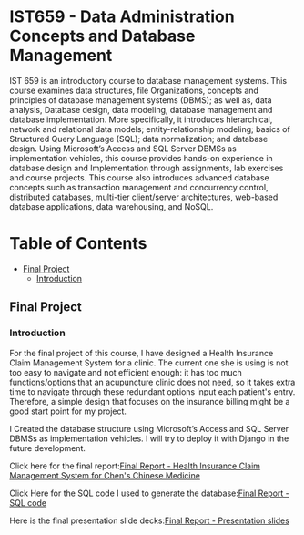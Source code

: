 # IST659 - Data Administration Concepts and Database Management
IST 659 is an introductory course to database management systems. This course examines data structures, file
Organizations, concepts and principles of database management systems (DBMS); as well as, data analysis,
Database design, data modeling, database management and database implementation. More specifically, it
introduces hierarchical, network and relational data models; entity-relationship modeling; basics of Structured
Query Language (SQL); data normalization; and database design. Using Microsoft’s Access and SQL Server
DBMSs as implementation vehicles, this course provides hands-on experience in database design and
Implementation through assignments, lab exercises and course projects. This course also introduces advanced
database concepts such as transaction management and concurrency control, distributed databases, multi-tier
client/server architectures, web-based database applications, data warehousing, and NoSQL.

Table of Contents
=================
  * [Final Project](#final-project)
      * [Introduction](#introduction)


## Final Project
### Introduction
For the final project of this course, I have designed a Health Insurance Claim Management System for a clinic. The current one she is using is not too easy to navigate and not efficient enough: it has too much functions/options that an acupuncture clinic does not need, so it takes extra time to navigate through these redundant options input each patient's entry. Therefore, a simple design that focuses on the insurance billing might be a good start point for my project.

I Created the database structure using Microsoft’s Access and SQL Server
DBMSs as implementation vehicles. I will try to deploy it with Django in the future development.

Click here for the final report:[Final Report - Health Insurance Claim Management System for Chen's Chinese Medicine](https://github.com/cpkoywk/IST659_Database_Management_Fall_2016/blob/master/Final%20Reports/Pan%20-%20Final%20Report.pdf)

Click Here for the SQL code I used to generate the database:[Final Report - SQL code](https://github.com/cpkoywk/IST659_Database_Management_Fall_2016/blob/master/Final%20Reports/Build%20tables.sql)

Here is the final presentation slide decks:[Final Report - Presentation slides](https://github.com/cpkoywk/IST659_Database_Management_Fall_2016/blob/master/Final%20Reports/Project%20Demo%20Slides%20-%20Pan%20Chen.pptx)
